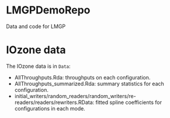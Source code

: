 # LMGPDemoRepo
Data and code for LMGP

# IOzone data
The IOzone data is in `Data`:
- AllThroughputs.Rda: throughputs on each configuration.
- AllThroughputs_summarized.Rda: summary statistics for each configuration.
- initial_writers/random_readers/random_writers/re-readers/readers/rewriters.RData: fitted spline coefficients for configurations in each mode.
